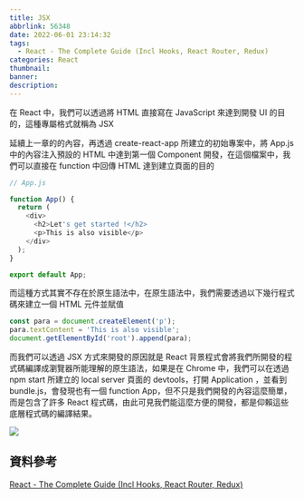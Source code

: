 ```yaml
---
title: JSX
abbrlink: 56348
date: 2022-06-01 23:14:32
tags:
  - React - The Complete Guide (Incl Hooks, React Router, Redux)
categories: React
thumbnail:
banner:
description:
---
```


在 React 中，我們可以透過將 HTML 直接寫在 JavaScript 來達到開發 UI 的目的，這種專屬格式就稱為 JSX

<!-- more -->

延續上一章的的內容，再透過 create-react-app 所建立的初始專案中，將 App.js 中的內容注入預設的 HTML 中達到第一個 Component 開發，在這個檔案中，我們可以直接在 function 中回傳 HTML 達到建立頁面的目的

```js
// App.js

function App() {
  return (
    <div>
      <h2>Let's get started !</h2>
      <p>This is also visible</p>
    </div>
  );
}

export default App;
```

而這種方式其實不存在於原生語法中，在原生語法中，我們需要透過以下幾行程式碼來建立一個 HTML 元件並賦值

```js
const para = document.createElement('p');
para.textContent = 'This is also visible';
document.getElementById('root').append(para);
```

而我們可以透過 JSX 方式來開發的原因就是 React 背景程式會將我們所開發的程式碼編譯成瀏覽器所能理解的原生語法，如果是在 Chrome 中，我們可以在透過 npm start 所建立的 local server 頁面的 devtools，打開 Application ，並看到 bundle.js，會發現也有一個 function App，但不只是我們開發的內容這麼簡單，而是包含了許多 React 程式碼，由此可見我們能這麼方便的開發，都是仰賴這些底層程式碼的編譯結果。

![](devtools.png)

## 資料參考

[React - The Complete Guide (Incl Hooks, React Router, Redux)](https://www.udemy.com/course/react-the-complete-guide-incl-redux/)